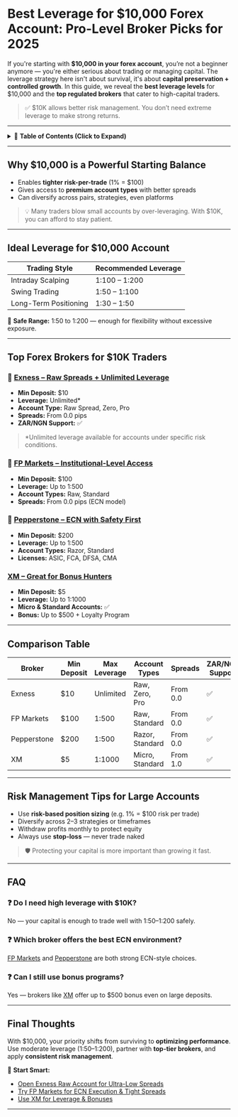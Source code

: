 # Best Leverage for \$10,000 Forex Account: Pro-Level Broker Picks for 2025

If you're starting with **\$10,000 in your forex account**, you’re not a beginner anymore — you're either serious about trading or managing capital. The leverage strategy here isn't about survival, it's about **capital preservation + controlled growth**. In this guide, we reveal the **best leverage levels** for \$10,000 and the **top regulated brokers** that cater to high-capital traders.

> ✅ \$10K allows better risk management. You don’t need extreme leverage to make strong returns.

---

<details>
<summary>📌 <strong>Table of Contents (Click to Expand)</strong></summary>

* [Why \$10,000 is a Powerful Starting Balance](#why-10000-is-a-powerful-starting-balance)
* [Ideal Leverage for \$10,000 Account](#ideal-leverage-for-10000-account)
* [Top Forex Brokers for \$10K Traders](#top-forex-brokers-for-10k-traders)
* [Comparison Table](#comparison-table)
* [Risk Management Tips for Large Accounts](#risk-management-tips-for-large-accounts)
* [FAQ](#faq)
* [Final Thoughts](#final-thoughts)

</details>

---

## Why \$10,000 is a Powerful Starting Balance

* Enables **tighter risk-per-trade** (1% = \$100)
* Gives access to **premium account types** with better spreads
* Can diversify across pairs, strategies, even platforms

> 💡 Many traders blow small accounts by over-leveraging. With \$10K, you can afford to stay patient.

---

## Ideal Leverage for \$10,000 Account

| Trading Style         | Recommended Leverage |
| --------------------- | -------------------- |
| Intraday Scalping     | 1:100 – 1:200        |
| Swing Trading         | 1:50 – 1:100         |
| Long-Term Positioning | 1:30 – 1:50          |

🎯 **Safe Range:** 1:50 to 1:200 — enough for flexibility without excessive exposure.

---

## Top Forex Brokers for \$10K Traders

### 🥇 [Exness – Raw Spreads + Unlimited Leverage](https://one.exnesstrack.org/a/english23)

* **Min Deposit:** \$10
* **Leverage:** Unlimited\*
* **Account Type:** Raw Spread, Zero, Pro
* **Spreads:** From 0.0 pips
* **ZAR/NGN Support:** ✅

> \*Unlimited leverage available for accounts under specific risk conditions.

### 🥈 [FP Markets – Institutional-Level Access](https://www.fpmarkets.com/?redir=stv&fpm-affiliate-utm-source=IB&fpm-affiliate-agt=56244)

* **Min Deposit:** \$100
* **Leverage:** Up to 1:500
* **Account Types:** Raw, Standard
* **Spreads:** From 0.0 pips (ECN model)

### 🥉 [Pepperstone – ECN with Safety First](https://trk.pepperstonepartners.com/aff_c?offer_id=367&aff_id=33954)

* **Min Deposit:** \$200
* **Leverage:** Up to 1:500
* **Account Types:** Razor, Standard
* **Licenses:** ASIC, FCA, DFSA, CMA

### [XM – Great for Bonus Hunters](https://clicks.pipaffiliates.com/c?c=589901&l=en&p=0)

* **Min Deposit:** \$5
* **Leverage:** Up to 1:1000
* **Micro & Standard Accounts:** ✅
* **Bonus:** Up to \$500 + Loyalty Program

---

## Comparison Table

| Broker      | Min Deposit | Max Leverage | Account Types   | Spreads  | ZAR/NGN Support | Regulation      |
| ----------- | ----------- | ------------ | --------------- | -------- | --------------- | --------------- |
| Exness      | \$10        | Unlimited    | Raw, Zero, Pro  | From 0.0 | ✅               | FSCA, CySEC     |
| FP Markets  | \$100       | 1:500        | Raw, Standard   | From 0.0 | ✅               | ASIC, FSCA      |
| Pepperstone | \$200       | 1:500        | Razor, Standard | From 0.0 | ✅               | ASIC, FCA, DFSA |
| XM          | \$5         | 1:1000       | Micro, Standard | From 1.0 | ✅               | IFSC, ASIC      |

---

## Risk Management Tips for Large Accounts

* Use **risk-based position sizing** (e.g. 1% = \$100 risk per trade)
* Diversify across 2–3 strategies or timeframes
* Withdraw profits monthly to protect equity
* Always use **stop-loss** — never trade naked

> 🛡️ Protecting your capital is more important than growing it fast.

---

## FAQ

### ❓ Do I need high leverage with \$10K?

No — your capital is enough to trade well with 1:50–1:200 safely.

### ❓ Which broker offers the best ECN environment?

[FP Markets](https://www.fpmarkets.com/?redir=stv&fpm-affiliate-utm-source=IB&fpm-affiliate-agt=56244) and [Pepperstone](https://trk.pepperstonepartners.com/aff_c?offer_id=367&aff_id=33954) are both strong ECN-style choices.

### ❓ Can I still use bonus programs?

Yes — brokers like [XM](https://clicks.pipaffiliates.com/c?c=589901&l=en&p=0) offer up to \$500 bonus even on large deposits.

---

## Final Thoughts

With \$10,000, your priority shifts from surviving to **optimizing performance**. Use moderate leverage (1:50–1:200), partner with **top-tier brokers**, and apply **consistent risk management**.

🚀 **Start Smart:**

* [Open Exness Raw Account for Ultra-Low Spreads](https://one.exnesstrack.org/a/english23)
* [Try FP Markets for ECN Execution & Tight Spreads](https://www.fpmarkets.com/?redir=stv&fpm-affiliate-utm-source=IB&fpm-affiliate-agt=56244)
* [Use XM for Leverage & Bonuses](https://clicks.pipaffiliates.com/c?c=589901&l=en&p=0)

---
